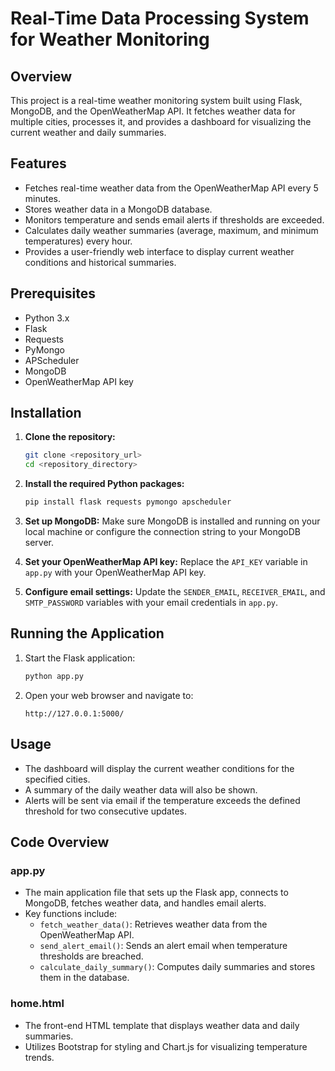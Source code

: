 
# Real-Time Data Processing System for Weather Monitoring

## Overview

This project is a real-time weather monitoring system built using Flask, MongoDB, and the OpenWeatherMap API. It fetches weather data for multiple cities, processes it, and provides a dashboard for visualizing the current weather and daily summaries.

## Features

- Fetches real-time weather data from the OpenWeatherMap API every 5 minutes.
- Stores weather data in a MongoDB database.
- Monitors temperature and sends email alerts if thresholds are exceeded.
- Calculates daily weather summaries (average, maximum, and minimum temperatures) every hour.
- Provides a user-friendly web interface to display current weather conditions and historical summaries.

## Prerequisites

- Python 3.x
- Flask
- Requests
- PyMongo
- APScheduler
- MongoDB
- OpenWeatherMap API key

## Installation

1. **Clone the repository:**
   ```bash
   git clone <repository_url>
   cd <repository_directory>
   ```

2. **Install the required Python packages:**
   ```bash
   pip install flask requests pymongo apscheduler
   ```

3. **Set up MongoDB:**
   Make sure MongoDB is installed and running on your local machine or configure the connection string to your MongoDB server.

4. **Set your OpenWeatherMap API key:**
   Replace the `API_KEY` variable in `app.py` with your OpenWeatherMap API key.

5. **Configure email settings:**
   Update the `SENDER_EMAIL`, `RECEIVER_EMAIL`, and `SMTP_PASSWORD` variables with your email credentials in `app.py`.

## Running the Application

1. Start the Flask application:
   ```bash
   python app.py
   ```

2. Open your web browser and navigate to:
   ```
   http://127.0.0.1:5000/
   ```

## Usage

- The dashboard will display the current weather conditions for the specified cities.
- A summary of the daily weather data will also be shown.
- Alerts will be sent via email if the temperature exceeds the defined threshold for two consecutive updates.

## Code Overview

### app.py

- The main application file that sets up the Flask app, connects to MongoDB, fetches weather data, and handles email alerts.
- Key functions include:
  - `fetch_weather_data()`: Retrieves weather data from the OpenWeatherMap API.
  - `send_alert_email()`: Sends an alert email when temperature thresholds are breached.
  - `calculate_daily_summary()`: Computes daily summaries and stores them in the database.

### home.html

- The front-end HTML template that displays weather data and daily summaries.
- Utilizes Bootstrap for styling and Chart.js for visualizing temperature trends.

